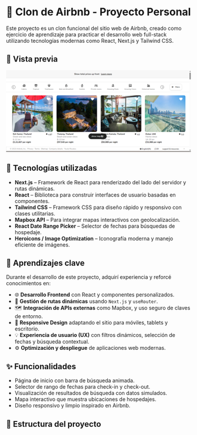 # 🏡 Clon de Airbnb - Proyecto Personal

Este proyecto es un clon funcional del sitio web de Airbnb, creado como ejercicio de aprendizaje para practicar el desarrollo web full-stack utilizando tecnologías modernas como React, Next.js y Tailwind CSS.

## 📸 Vista previa

![Vista previa del proyecto](Prevista.png)

## 🚀 Tecnologías utilizadas

- **Next.js** – Framework de React para renderizado del lado del servidor y rutas dinámicas.
- **React** – Biblioteca para construir interfaces de usuario basadas en componentes.
- **Tailwind CSS** – Framework CSS para diseño rápido y responsivo con clases utilitarias.
- **Mapbox API** – Para integrar mapas interactivos con geolocalización.
- **React Date Range Picker** – Selector de fechas para búsquedas de hospedaje.
- **Heroicons / Image Optimization** – Iconografía moderna y manejo eficiente de imágenes.

## 🧠 Aprendizajes clave

Durante el desarrollo de este proyecto, adquirí experiencia y reforcé conocimientos en:

- 🌐 **Desarrollo Frontend** con React y componentes personalizados.
- 🎯 **Gestión de rutas dinámicas** usando `Next.js` y `useRouter`.
- 🗺️ **Integración de APIs externas** como Mapbox, y uso seguro de claves de entorno.
- 📱 **Responsive Design** adaptando el sitio para móviles, tablets y escritorio.
- 💡 **Experiencia de usuario (UX)** con filtros dinámicos, selección de fechas y búsqueda contextual.
- ⚙️ **Optimización y despliegue** de aplicaciones web modernas.

## ✨ Funcionalidades

- Página de inicio con barra de búsqueda animada.
- Selector de rango de fechas para check-in y check-out.
- Visualización de resultados de búsqueda con datos simulados.
- Mapa interactivo que muestra ubicaciones de hospedajes.
- Diseño responsivo y limpio inspirado en Airbnb.

## 📁 Estructura del proyecto

